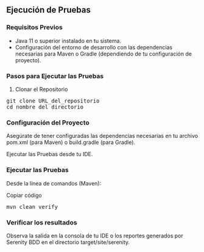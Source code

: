 ## Ejecución de Pruebas

### Requisitos Previos

- Java 11 o superior instalado en tu sistema.
- Configuración del entorno de desarrollo con las dependencias necesarias para Maven o Gradle (dependiendo de tu configuración de proyecto).

### Pasos para Ejecutar las Pruebas

1. Clonar el Repositorio

<pre>
git clone URL_del_repositorio
cd nombre_del_directorio
</pre>

### Configuración del Proyecto

Asegúrate de tener configuradas las dependencias necesarias en tu archivo pom.xml (para Maven) o build.gradle (para Gradle).

Ejecutar las Pruebas desde tu IDE.

### Ejecutar las Pruebas

Desde la línea de comandos (Maven):

Copiar código
<pre>
mvn clean verify
</pre>

### Verificar los resultados

Observa la salida en la consola de tu IDE o los reportes generados por Serenity BDD en el directorio target/site/serenity.
